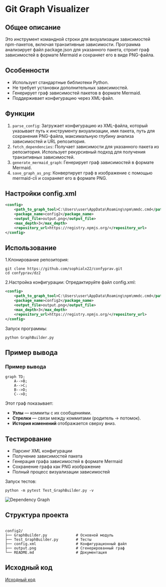 # Git Graph Visualizer #

## Общее описание ##
Это инструмент командной строки для визуализации зависимостей npm-пакетов, включая транзитивные зависимости. Программа анализирует файл package.json для указанного пакета, строит граф зависимостей в формате Mermaid и сохраняет его в виде PNG-файла.

## Особенности ##
- Использует стандартные библиотеки Python.
- Не требует установки дополнительных зависимостей.
- Генерирует граф зависимостей пакетов в формате Mermaid.
- Поддерживает конфигурацию через XML-файл.

## Функции ##
1. <code>parse_config</code>: Загружает конфигурацию из XML-файла, который указывает путь к инструменту визуализации, имя пакета, путь для сохранения PNG-файла, максимальную глубину анализа зависимостей и URL репозитория.
2. <code>fetch_dependencies</code>: Получает зависимости для указанного пакета из репозитория. Использует рекурсивный подход для получения транзитивных зависимостей.
3. <code>generate_mermaid_graph</code>: Генерирует граф зависимостей в формате Mermaid.
4. <code>save_graph_as_png</code>: Конвертирует граф в изображение с помощью mermaid-cli и сохраняет его в формате PNG.

## Настройки config.xml ##
```xml
<config>
    <path_to_graph_tool>C:\Users\user\AppData\Roaming\npm\mmdc.cmd</path_to_graph_tool>  # путь к Mermaid CLI
    <package_name>config2</package_name>                                                 # имя пакета, для которого строится граф 
    <output_file>output.png</output_file>                                                # файл, в который будет сохранён изображённый граф 
    <max_depth>3</max_depth>                                                             # максимальная глубина анализа зависимостей
    <repository_url>https://registry.npmjs.org/</repository_url>                         # путь к git репозиторию, из которого будут извлечены данные о зависимостях
</config>
``````
## Использование ##

1.Клонирование репозитория:
<pre><code>git clone https://github.com/sophialx22/confyprav.git
cd confyprav/dz2 </code></pre>
2.Настройка конфигурации:
Отредактируйте файл config.xml:
```xml
<config>
    <path_to_graph_tool>C:\Users\user\AppData\Roaming\npm\mmdc.cmd</path_to_graph_tool> 
    <package_name>config2</package_name> 
    <output_file>output.png</output_file>
    <max_depth>3</max_depth> 
    <repository_url>https://registry.npmjs.org/</repository_url>
</config>
``````
Запуск программы:
<pre><code>python GraphBuilder.py </code></pre>

## Пример вывода ##

### Пример вывода

```mermaid
graph TD;
    A-->B;
    A-->C;
    B-->D;
    C-->D;
``````
Этот граф показывает:

- **Узлы** — коммиты с их сообщениями.
- **Стрелки** — связи между коммитами (родитель → потомок).
- **История изменений** отображается сверху вниз.

## Тестирование ##
- Парсинг XML конфигурации
- Получение зависимостей пакета
- Генерация графа зависимостей в формате Mermaid
- Сохранение графа как PNG изображение
- Полный процесс визуализации зависимостей

Запуск тестов:
<pre><code>python -m pytest Test_GraphBuilder.py -v</code></pre>

![Dependency Graph](image2.png)

## Структура проекта ##
<pre><code>
config2/
├── GraphBuilder.py             # Основной модуль
├── Test_GraphBuilder.py        # Тесты
├── config.xml                  # Конфигурационный файл
├── output.png                  # Сгенерированный граф
└── README.md                   # Документация
</code></pre>

## Исходный код ##
[Исходный код](https://github.com/sophialx22/confyprav/blob/main/dz2/README.md)
